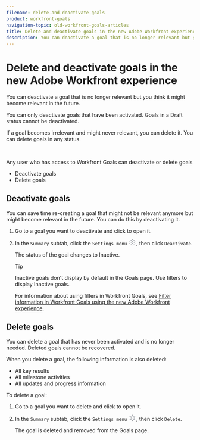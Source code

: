 ```yaml
---
filename: delete-and-deactivate-goals
product: workfront-goals
navigation-topic: old-workfront-goals-articles
title: Delete and deactivate goals in the new Adobe Workfront experience
description: You can deactivate a goal that is no longer relevant but you think it might become relevant in the future.
---
```


# Delete and deactivate goals in the new Adobe Workfront experience

You can deactivate a goal that is no longer relevant but you think it might become relevant in the future.

You can only deactivate goals that have been activated. Goals in a Draft status cannot be deactivated.

If a goal becomes irrelevant and might never relevant, you can delete it. You can delete goals in any status.

&nbsp;

Any user who has access to Workfront Goals can deactivate or delete goals

* Deactivate goals
* Delete goals

## Deactivate goals

You can save time re-creating a goal that might not be relevant anymore but might become relevant in the future. You can do this by deactivating it.

1. Go to a goal you want to deactivate and click to open it. 
1. In the `Summary` subtab, click the `Settings menu` ![](assets/gear-icon-settings.png), then click  `Deactivate`.

   The status of the goal changes to Inactive.

   >[!TIP]
   >
   >Inactive goals don't display by default in the Goals page. Use filters to display Inactive goals.

   For information about using filters in Workfront Goals, see [Filter information in Workfront Goals using the new Adobe Workfront experience](../../workfront-goals/old-wf-goals-articles-aw/filter-information-in-workfront-goals.md).

## Delete goals

You can delete a goal that has never been activated and is no longer needed. Deleted goals cannot be recovered.

When you delete a goal, the following information is also deleted:

* All key results
* All milestone activities 
* All updates and progress information

To delete a goal:

1. Go to a goal you want to delete and click to open it. 
1. In the `Summary` subtab, click the `Settings menu` ![](assets/gear-icon-settings.png), then click  `Delete`.

   The goal is deleted and removed from the Goals page.

